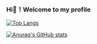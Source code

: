### Hi👋！Welcome to my profile

[![Top Langs](https://github-readme-stats.vercel.app/api/top-langs/?username=RecLusIve-F&layout=compact)](https://github.com/anuraghazra/github-readme-stats)

[![Anurag's GitHub stats](https://github-readme-stats.vercel.app/api?username=RecLusIve-F&show_icons=true&theme=vue)](https://github.com/anuraghazra/github-readme-stats)


